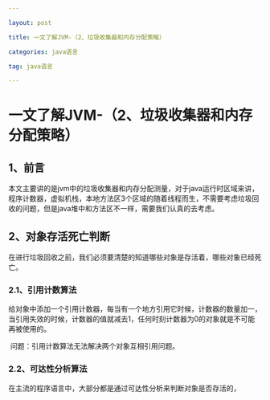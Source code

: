 ```yaml
---

layout: post

title: 一文了解JVM-（2、垃圾收集器和内存分配策略）

categories: java语言

tag: java语言

---
```

# 一文了解JVM-（2、垃圾收集器和内存分配策略）

## 1、前言

​	本文主要讲的是jvm中的垃圾收集器和内存分配测量，对于java运行时区域来讲，程序计数器，虚拟机栈，本地方法区3个区域的随着线程而生，不需要考虑垃圾回收的问题，但是java堆中和方法区不一样，需要我们认真的去考虑。

## 2、对象存活死亡判断

​	在进行垃圾回收之前，我们必须要清楚的知道哪些对象是存活着，哪些对象已经死亡。

### 2.1、引用计数算法

​	给对象中添加一个引用计数器，每当有一个地方引用它时候，计数器的数量加一，当引用失效的时候，计数器的值就减去1，任何时刻计数器为0的对象就是不可能再被使用的。

​	问题：引用计数算法无法解决两个对象互相引用问题。

### 2.2、可达性分析算法	

 在主流的程序语言中，大部分都是通过可达性分析来判断对象是否存活的，